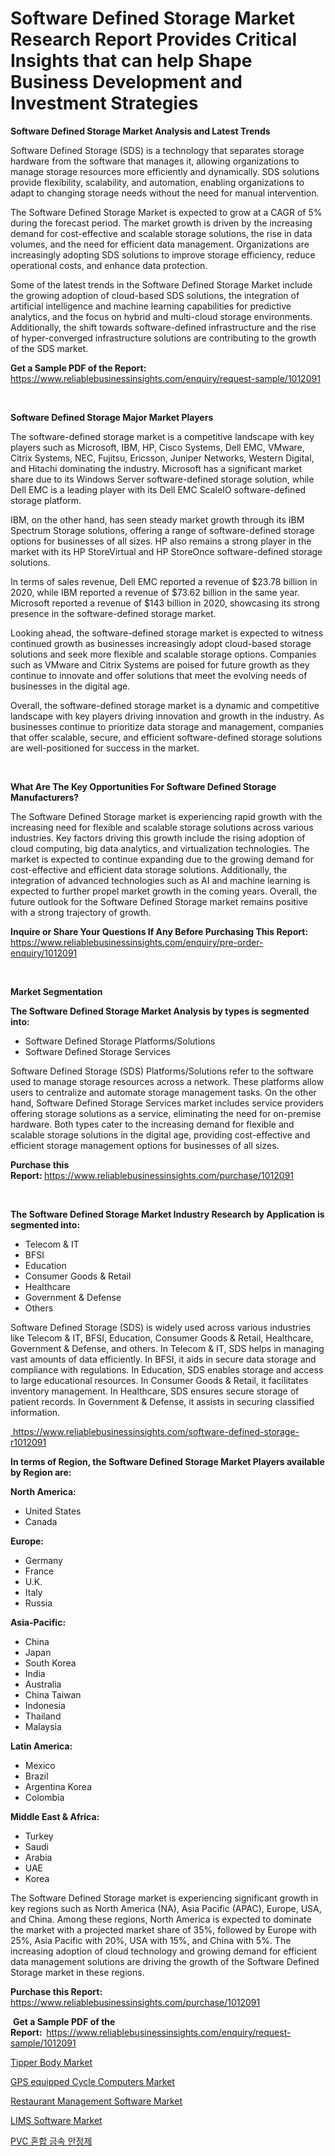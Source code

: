 <p><h1>Software Defined Storage Market Research Report Provides Critical Insights that can help Shape Business Development and Investment Strategies</h1></p><p><strong>Software Defined Storage Market Analysis and Latest Trends</strong></p>
<p><p>Software Defined Storage (SDS) is a technology that separates storage hardware from the software that manages it, allowing organizations to manage storage resources more efficiently and dynamically. SDS solutions provide flexibility, scalability, and automation, enabling organizations to adapt to changing storage needs without the need for manual intervention.</p><p>The Software Defined Storage Market is expected to grow at a CAGR of 5% during the forecast period. The market growth is driven by the increasing demand for cost-effective and scalable storage solutions, the rise in data volumes, and the need for efficient data management. Organizations are increasingly adopting SDS solutions to improve storage efficiency, reduce operational costs, and enhance data protection.</p><p>Some of the latest trends in the Software Defined Storage Market include the growing adoption of cloud-based SDS solutions, the integration of artificial intelligence and machine learning capabilities for predictive analytics, and the focus on hybrid and multi-cloud storage environments. Additionally, the shift towards software-defined infrastructure and the rise of hyper-converged infrastructure solutions are contributing to the growth of the SDS market.</p></p>
<p><strong>Get a Sample PDF of the Report:&nbsp;</strong> <a href="https://www.reliablebusinessinsights.com/enquiry/request-sample/1012091">https://www.reliablebusinessinsights.com/enquiry/request-sample/1012091</a></p>
<p>&nbsp;</p>
<p><strong>Software Defined Storage Major Market Players</strong></p>
<p><p>The software-defined storage market is a competitive landscape with key players such as Microsoft, IBM, HP, Cisco Systems, Dell EMC, VMware, Citrix Systems, NEC, Fujitsu, Ericsson, Juniper Networks, Western Digital, and Hitachi dominating the industry. Microsoft has a significant market share due to its Windows Server software-defined storage solution, while Dell EMC is a leading player with its Dell EMC ScaleIO software-defined storage platform.</p><p>IBM, on the other hand, has seen steady market growth through its IBM Spectrum Storage solutions, offering a range of software-defined storage options for businesses of all sizes. HP also remains a strong player in the market with its HP StoreVirtual and HP StoreOnce software-defined storage solutions.</p><p>In terms of sales revenue, Dell EMC reported a revenue of $23.78 billion in 2020, while IBM reported a revenue of $73.62 billion in the same year. Microsoft reported a revenue of $143 billion in 2020, showcasing its strong presence in the software-defined storage market.</p><p>Looking ahead, the software-defined storage market is expected to witness continued growth as businesses increasingly adopt cloud-based storage solutions and seek more flexible and scalable storage options. Companies such as VMware and Citrix Systems are poised for future growth as they continue to innovate and offer solutions that meet the evolving needs of businesses in the digital age.</p><p>Overall, the software-defined storage market is a dynamic and competitive landscape with key players driving innovation and growth in the industry. As businesses continue to prioritize data storage and management, companies that offer scalable, secure, and efficient software-defined storage solutions are well-positioned for success in the market.</p></p>
<p>&nbsp;</p>
<p><strong>What Are The Key Opportunities For Software Defined Storage Manufacturers?</strong></p>
<p><p>The Software Defined Storage market is experiencing rapid growth with the increasing need for flexible and scalable storage solutions across various industries. Key factors driving this growth include the rising adoption of cloud computing, big data analytics, and virtualization technologies. The market is expected to continue expanding due to the growing demand for cost-effective and efficient data storage solutions. Additionally, the integration of advanced technologies such as AI and machine learning is expected to further propel market growth in the coming years. Overall, the future outlook for the Software Defined Storage market remains positive with a strong trajectory of growth.</p></p>
<p><strong>Inquire or Share Your Questions If Any Before Purchasing This Report:</strong> <a href="https://www.reliablebusinessinsights.com/enquiry/pre-order-enquiry/1012091">https://www.reliablebusinessinsights.com/enquiry/pre-order-enquiry/1012091</a></p>
<p>&nbsp;</p>
<p><strong>Market Segmentation</strong></p>
<p><strong>The Software Defined Storage Market Analysis by types is segmented into:</strong></p>
<p><ul><li>Software Defined Storage Platforms/Solutions</li><li>Software Defined Storage Services</li></ul></p>
<p><p>Software Defined Storage (SDS) Platforms/Solutions refer to the software used to manage storage resources across a network. These platforms allow users to centralize and automate storage management tasks. On the other hand, Software Defined Storage Services market includes service providers offering storage solutions as a service, eliminating the need for on-premise hardware. Both types cater to the increasing demand for flexible and scalable storage solutions in the digital age, providing cost-effective and efficient storage management options for businesses of all sizes.</p></p>
<p><strong>Purchase this Report:&nbsp;</strong><a href="https://www.reliablebusinessinsights.com/purchase/1012091">https://www.reliablebusinessinsights.com/purchase/1012091</a></p>
<p>&nbsp;</p>
<p><strong>The Software Defined Storage Market Industry Research by Application is segmented into:</strong></p>
<p><ul><li>Telecom & IT</li><li>BFSI</li><li>Education</li><li>Consumer Goods & Retail</li><li>Healthcare</li><li>Government & Defense</li><li>Others</li></ul></p>
<p><p>Software Defined Storage (SDS) is widely used across various industries like Telecom & IT, BFSI, Education, Consumer Goods & Retail, Healthcare, Government & Defense, and others. In Telecom & IT, SDS helps in managing vast amounts of data efficiently. In BFSI, it aids in secure data storage and compliance with regulations. In Education, SDS enables storage and access to large educational resources. In Consumer Goods & Retail, it facilitates inventory management. In Healthcare, SDS ensures secure storage of patient records. In Government & Defense, it assists in securing classified information.</p></p>
<p><a href="https://www.reliablebusinessinsights.com/software-defined-storage-r1012091">&nbsp;https://www.reliablebusinessinsights.com/software-defined-storage-r1012091</a></p>
<p><strong>In terms of Region, the Software Defined Storage Market Players available by Region are:</strong></p>
<p>
    <p> <strong> North America: </strong>
        <ul>
            <li>United States</li>
            <li>Canada</li>
        </ul>
        </p> 
    <p> <strong> Europe: </strong>
        <ul>
            <li>Germany</li>
            <li>France</li>
            <li>U.K.</li>
            <li>Italy</li>
            <li>Russia</li>
        </ul>
        </p> 
    <p> <strong> Asia-Pacific: </strong>
        <ul>
            <li>China</li>
            <li>Japan</li>
            <li>South Korea</li>
            <li>India</li>
            <li>Australia</li>
            <li>China Taiwan</li>
            <li>Indonesia</li>
            <li>Thailand</li>
            <li>Malaysia</li>
        </ul>
        </p> 
    <p> <strong> Latin America: </strong>
        <ul>
            <li>Mexico</li>
            <li>Brazil</li>
            <li>Argentina Korea</li>
            <li>Colombia</li>
        </ul>
        </p> 
    <p> <strong> Middle East & Africa: </strong>
        <ul>
            <li>Turkey</li>
            <li>Saudi</li>
            <li>Arabia</li>
            <li>UAE</li>
            <li>Korea</li>
        </ul>
    </p>
    </p>
<p><p>The Software Defined Storage market is experiencing significant growth in key regions such as North America (NA), Asia Pacific (APAC), Europe, USA, and China. Among these regions, North America is expected to dominate the market with a projected market share of 35%, followed by Europe with 25%, Asia Pacific with 20%, USA with 15%, and China with 5%. The increasing adoption of cloud technology and growing demand for efficient data management solutions are driving the growth of the Software Defined Storage market in these regions.</p></p>
<p><strong>Purchase this Report: </strong><a href="https://www.reliablebusinessinsights.com/purchase/1012091">https://www.reliablebusinessinsights.com/purchase/1012091</a></p>
<p>&nbsp;<strong>Get a Sample PDF of the Report:&nbsp;&nbsp;</strong><a href="https://www.reliablebusinessinsights.com/enquiry/request-sample/1012091">https://www.reliablebusinessinsights.com/enquiry/request-sample/1012091</a></p>
<p><strong></strong></p>
<p><p><a href="https://www.linkedin.com/pulse/tipper-body-market-report-product-type-roll-off-body3-way-jwu3e?trackingId=6DQ4eEsURF%2BO0Z6YBeW%2FCQ%3D%3D">Tipper Body Market</a></p><p><a href="https://www.linkedin.com/pulse/gps-equipped-cycle-computers-market-size-share-trends-analysis-mtf4c?trackingId=rjhpOe%2BtQCWwsYpri7INug%3D%3D">GPS equipped Cycle Computers Market</a></p><p><a href="https://github.com/HowardDelgaXXfnf/Market-Research-Report-List-1/blob/main/restaurant-management-software-market.md">Restaurant Management Software Market</a></p><p><a href="https://github.com/nandosuryapratama/Market-Research-Report-List-1/blob/main/lims-software-market.md">LIMS Software Market</a></p><p><a href="https://github.com/lzuwsfreyoq70/Market-Research-Report-List-3/blob/main/544421280147.md">PVC 혼합 금속 안정제</a></p></p>